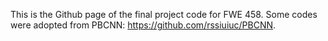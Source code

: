 This is the Github page of the final project code for FWE 458. Some codes were adopted from PBCNN: https://github.com/rssiuiuc/PBCNN. 
